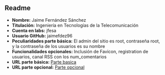 ## Readme

+ **Nombre:** Jaime Fernández Sánchez
+ **Titulación:** Ingeniería en Tecnologías de la Telecomunicación
+ **Cuenta en labs:** jfesa
+ **Usuario GitHub:** jaimefdez96
+ **Peculiaridades parte básica:** El admin del sitio es root, contraseña root, y la contraseña de los usuarios es su nombre
+ **Funcionalidades opcionales:** Inclusión de Favicon, registration de usuarios, canal RSS con los num_comentarios
+ **URL parte básica:** [Parte basica](https://youtu.be/CGPcdQpsxZU)
+ **URL parte opcional:** [Parte opcional](https://youtu.be/_xS5OWv6EAY)
